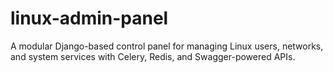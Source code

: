# linux-admin-panel
A modular Django-based control panel for managing Linux users, networks, and system services with Celery, Redis, and Swagger-powered APIs.
